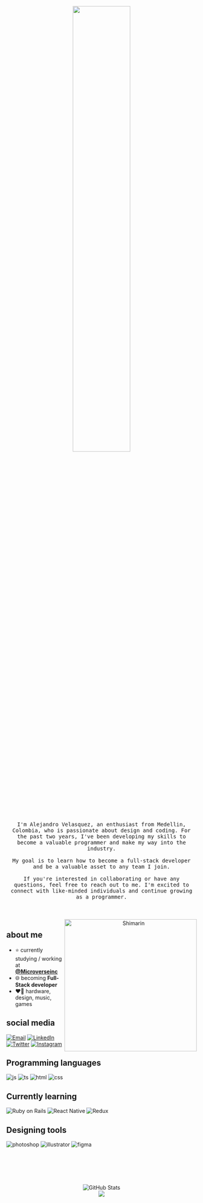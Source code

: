 <p align="center">
  <img src="https://user-images.githubusercontent.com/92229666/229752651-c7119c3b-01d0-4f52-91b5-2347732cac53.png" width="55%">
</p>

<div>
  
  <p align="center">
<samp>
I'm Alejandro Velasquez, an enthusiast from Medellin, Colombia, who is passionate about design and coding. For the past two years, I've been developing my skills to become a valuable programmer and make my way into the industry.
<br></br>
My goal is to learn how to become a full-stack developer and be a valuable asset to any team I join.
<br></br>
If you're interested in collaborating or have any questions, feel free to reach out to me. I'm excited to connect with like-minded individuals and continue growing as a programmer. 
</samp>
<br></br>
<br></br>

<img align="right" width="350" alt="Shimarin" src="https://user-images.githubusercontent.com/92229666/229737792-10a38467-4843-4d10-9cac-18be234e1c3e.png"/>

  
<h2> about me </h2>
  
- ⭐ currently studying / working at **[@Microverseinc](https://www.microverse.org/)**
- 🌐 becoming **Full-Stack developer**
- ❤️‍🔥 hardware, design, music, games 

<div align="left">
  <h2> social media</h2>
  <a href="mailto:alejandro.velzck@gmail.com"><img src="https://img.shields.io/badge/Gmail-D14836?style=for-the-badge&logo=gmail&logoColor=white" alt="Email"/></a>
  <a href="https://www.linkedin.com/in/velzckcode/"><img src="https://img.shields.io/badge/LinkedIn-0077B5?style=for-the-badge&logo=linkedin&logoColor=white" alt="LinkedIn"/></a>
  <a href="https://twitter.com/velzck"><img src="https://img.shields.io/badge/Twitter-1DA1F2?style=for-the-badge&logo=twitter&logoColor=white" alt="Twitter"/></a>
  <a href="https://www.instagram.com/alejandro.velzck/"><img src="https://img.shields.io/badge/Instagram-E4405F?style=for-the-badge&logo=instagram&logoColor=white" alt="Instagram"/></a>
</div>

  
<h2>Programming languages</h2>
<p>
  <img src="https://img.shields.io/badge/JavaScript-323330?style=for-the-badge&amp;logo=javascript&amp;logoColor=F7DF1E" alt="js" />
  <img src="https://img.shields.io/badge/TypeScript-007ACC?style=for-the-badge&amp;logo=typescript&amp;logoColor=white" alt="ts" />
  <img src="https://img.shields.io/badge/HTML5-E34F26?style=for-the-badge&amp;logo=html5&amp;logoColor=white" alt="html" />
  <img src="https://img.shields.io/badge/CSS3-1572B6?style=for-the-badge&amp;logo=css3&amp;logoColor=white" alt="css" />
</p>

<h2>Currently learning</h2>
<p>
  <img src="https://img.shields.io/badge/Ruby_on_Rails-CC0000?style=for-the-badge&amp;logo=ruby-on-rails&amp;logoColor=white" alt="Ruby on Rails" />
  <img src="https://img.shields.io/badge/React_Native-20232A?style=for-the-badge&amp;logo=react&amp;logoColor=61DAFB" alt="React Native" />
  <img src="https://img.shields.io/badge/Redux-593D88?style=for-the-badge&amp;logo=redux&amp;logoColor=white" alt="Redux" />
</p>

<h2>Designing tools</h2>
<p>
  <img src="https://img.shields.io/badge/adobe%20photoshop-%2331A8FF.svg?style=for-the-badge&amp;logo=adobe%20photoshop&amp;logoColor=white" alt="photoshop" />
  <img src="https://img.shields.io/badge/adobe%20illustrator-%23FF9A00.svg?style=for-the-badge&amp;logo=adobe%20illustrator&amp;logoColor=white" alt="illustrator" />
  <img src="https://img.shields.io/badge/figma-%23F24E1E.svg?style=for-the-badge&amp;logo=figma&amp;logoColor=white" alt="figma" />
</p>

  
<div align="right">
  </div>
  </div>
  
## <br></br>
  
<div align="center">
  <img src="https://github-readme-stats-git-masterrstaa-rickstaa.vercel.app/api?username=VelzckC0D3&theme=dracula" alt="GitHub Stats"/>
</div>


  
  <div align="center">
    <img src="https://komarev.com/ghpvc/?username=VelzckC0D3&style=plastic&color=593461"/>
</div>


